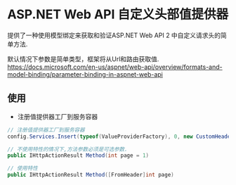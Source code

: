 # ASP.NET Web API 自定义头部值提供器

提供了一种使用模型绑定来获取和验证ASP.NET Web API 2 中自定义请求头的简单方法.

默认情况下参数是简单类型，框架将从Url和路由获取值.<br>
https://docs.microsoft.com/en-us/aspnet/web-api/overview/formats-and-model-binding/parameter-binding-in-aspnet-web-api

## 使用
 * 注册值提供器工厂到服务容器<br>


```C#
// 注册值提供器工厂到服务容器
config.Services.Insert(typeof(ValueProviderFactory), 0, new CustomHeaderValueProviderFactory());

// 不使用特性的情况下,方法参数必须是可选参数.
public IHttpActionResult Method(int page = 1)

// 使用特性
public IHttpActionResult Method([FromHeader]int page)
``` 



